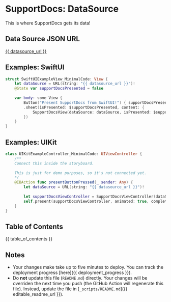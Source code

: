 # SupportDocs: DataSource
This is where SupportDocs gets its data!

## Data Source JSON URL
<a href="{{ datasource_url }}">{{ datasource_url }}</a>

## Examples: SwiftUI
```swift
struct SwiftUIExampleView_MinimalCode: View {
    let dataSource = URL(string: "{{ datasource_url }}")!
    @State var supportDocsPresented = false
    
    var body: some View {
        Button("Present SupportDocs from SwiftUI!") { supportDocsPresented = true }
        .sheet(isPresented: $supportDocsPresented, content: {
            SupportDocsView(dataSource: dataSource, isPresented: $supportDocsPresented)
        })
    }
}
```

## Examples: UIKit
```swift
class UIKitExampleController_MinimalCode: UIViewController {
    /**
    Connect this inside the storyboard.
    
    This is just for demo purposes, so it's not connected yet.
    */
    @IBAction func presentButtonPressed(_ sender: Any) {
        let dataSource = URL(string: "{{ datasource_url }}")!
    
        let supportDocsViewController = SupportDocsViewController(dataSource: dataSource)
        self.present(supportDocsViewController, animated: true, completion: nil)
    }
}
```

## Table of Contents
{{ table_of_contents }}

## Notes
- Your changes make take up to five minutes to deploy. You can track the deployment progress [here]({{ deployment_progress }}).
- Do **not** update this file (`README.md`) directly. Your changes will be overriden the next time you push (the GitHub Action will regenerate this file). Instead, update the file in [`_scripts/README.md`]({{ editable_readme_url }}). 
